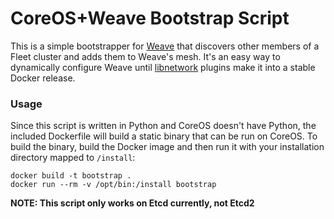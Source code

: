 # CoreOS+Weave Bootstrap Script

This is a simple bootstrapper for [Weave](http://weave.works/) that discovers other members of a Fleet cluster and adds them to Weave's mesh.  It's an easy way to dynamically configure Weave until [libnetwork](https://github.com/docker/libnetwork) plugins make it into a stable Docker release.

### Usage

Since this script is written in Python and CoreOS doesn't have Python, the included Dockerfile will build a static binary that can be run on CoreOS.  To build the binary, build the Docker image and then run it with your installation directory mapped to `/install`:

```
docker build -t bootstrap .
docker run --rm -v /opt/bin:/install bootstrap
```

**NOTE: This script only works on Etcd currently, not Etcd2**
